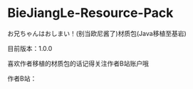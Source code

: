 # BieJiangLe-Resource-Pack
お兄ちゃんはおしまい！(别当欧尼酱了)材质包(Java移植至基岩)

目前版本：1.0.0

喜欢作者移植的材质包的话记得关注作者B站账户哦

作者B站：
